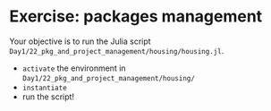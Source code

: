 # Exercise: packages management

Your objective is to run the Julia script `Day1/22_pkg_and_project_management/housing/housing.jl`.

- `activate` the environment in `Day1/22_pkg_and_project_management/housing/`
- `instantiate` 
- run the script!